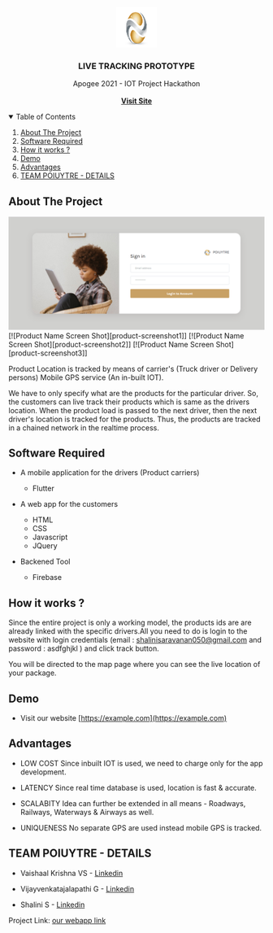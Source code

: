 <!-- PROJECT LOGO -->
<br />
<p align="center">
  <a>
    <img src="assets/images/logo.png" alt="Logo" width="80" height="80">
  </a>

  <h3 align="center">LIVE TRACKING PROTOTYPE</h3>

  <p align="center">
    Apogee 2021 - IOT Project Hackathon
    <br /><br />
    <a href="#"><strong>Visit Site</strong></a>
    <br />
    </p>
</p>



<!-- TABLE OF CONTENTS -->
<details open="open">
  <summary>Table of Contents</summary>
  <ol>
    <li>
      <a href="#about-the-project">About The Project</a>
    </li>
    <li><a href="#Software Required">Software Required</a></li>
    <li><a href="#How it works ?">How it works ?</a></li>
    <li><a href="#Demo">Demo</a></li>
    <li><a href="#Advantages">Advantages</a></li>
    <li><a href="#TEAM POIUYTRE - DETAILS">TEAM POIUYTRE - DETAILS</a></li>
  </ol>
</details>



<!-- ABOUT THE PROJECT -->
## About The Project

<img src="assets/images/screenshot1.png" alt="Webpagescreenshot">
[![Product Name Screen Shot][product-screenshot1]]
[![Product Name Screen Shot][product-screenshot2]]
[![Product Name Screen Shot][product-screenshot3]]


Product Location is tracked by means of carrier's (Truck driver or Delivery persons) Mobile GPS service (An in-built IOT).

We have to only specify what are the products for the particular driver. So, the customers can live track their products which is same as the drivers location. When the product load is passed to the next driver, then the next driver's location is tracked for the products.
Thus, the products are tracked in a chained network in the realtime process.


## Software Required

*  A mobile application for the drivers (Product carriers)
      * Flutter

*  A web app for the customers
      * HTML
      * CSS
      * Javascript
      * JQuery
      
*  Backened Tool
      * Firebase

<!-- GETTING STARTED -->
## How it works ?

Since the entire project is only a working model, the products ids are are already linked with the specific drivers.All you need to do is login to the website with login credentials (email : shalinisaravanan050@gmail.com and password : asdfghjkl ) and click track button.

You will be directed to the map page where you can see the live location of your package.

## Demo

* Visit our website [https://example.com](https://example.com)
    
## Advantages

* LOW COST
    Since inbuilt IOT is used, we need to charge only for the app development.
    
* LATENCY
    Since real time database is used, location is fast & accurate.

* SCALABITY
    Idea can further be extended in all means - Roadways, Railways, Waterways & Airways as well.

* UNIQUENESS
    No separate GPS are used instead mobile GPS is tracked.
    

<!-- TEAM -->
## TEAM POIUYTRE - DETAILS

 * Vaishaal Krishna VS - [Linkedin](https://www.linkedin.com/in/vaishaal-krishna-vs-21222b117/)
 
 * Vijayvenkatajalapathi G - [Linkedin](https://www.linkedin.com/in/vijayvenkatajalapathi/)
 
 * Shalini S - [Linkedin](https://www.linkedin.com/in/shalini-saravanan/)
 
 
Project Link: [our webapp link](https://www.google.com)



<!-- MARKDOWN LINKS & IMAGES -->

[product-screenshot1]: assets/images/screenshot1.png
[product-screenshot2]: assets/images/screenshot2.png
[product-screenshot3]: assets/images/screenshot3.png

